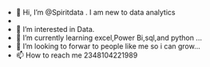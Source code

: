 - 👋 Hi, I’m @Spiritdata . I am new to data analytics
- 
- 👀 I’m interested in Data.
- 🌱 I’m currently learning excel,Power Bi,sql,and python ...
- 💞️ I’m looking to forwar to people like me so i can grow...
- 📫 How to reach me 2348104221989

<!---
Spiritdata/Spiritdata is a ✨ special ✨ repository because its `README.md` (this file) appears on your GitHub profile.
You can click the Preview link to take a look at your changes.
--->
